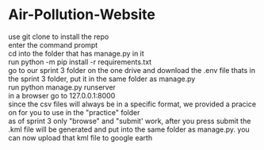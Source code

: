 # Air-Pollution-Website  
use git clone to install the repo  
enter the command prompt  
cd into the folder that has manage.py in it  
run python -m pip install -r requirements.txt  
go to our sprint 3 folder on the one drive and download the .env file thats in the sprint 3 folder, put it in the same folder as manage.py  
run python manage.py runserver  
in a browser go to 127.0.0.1:8000  
since the csv files will always be in a specific format, we provided a pracice on for you to use in the "practice" folder  
as of sprint 3 only "browse" and "submit' work, after you press submit the .kml file will be generated and put into the same folder as manage.py.
you can now upload that kml file to google earth
